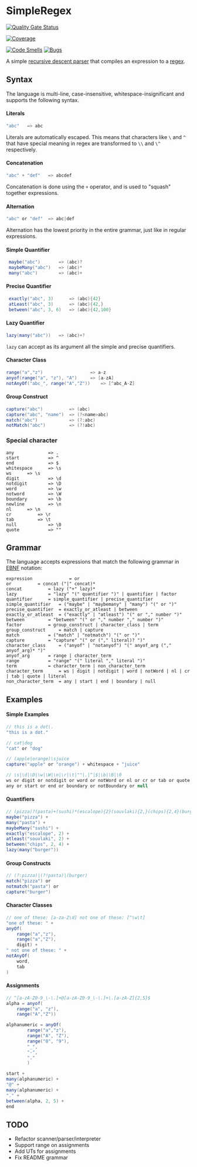 # SimpleRegex

[![Quality Gate Status](https://sonarcloud.io/api/project_badges/measure?project=gregpedis_simpleregex&metric=alert_status)](https://sonarcloud.io/summary/new_code?id=gregpedis_simpleregex)

[![Coverage](https://sonarcloud.io/api/project_badges/measure?project=gregpedis_simpleregex&metric=coverage)](https://sonarcloud.io/summary/new_code?id=gregpedis_simpleregex)

[![Code Smells](https://sonarcloud.io/api/project_badges/measure?project=gregpedis_simpleregex&metric=code_smells)](https://sonarcloud.io/summary/new_code?id=gregpedis_simpleregex)
[![Bugs](https://sonarcloud.io/api/project_badges/measure?project=gregpedis_simpleregex&metric=bugs)](https://sonarcloud.io/summary/new_code?id=gregpedis_simpleregex)

A simple [recursive descent parser](https://en.wikipedia.org/wiki/Recursive_descent_parser) that compiles an expression to a [regex](https://en.wikipedia.org/wiki/Regular_expression).

## Syntax

The language is multi-line, case-insensitive, whitespace-insignificant and supports the following syntax.

#### Literals

```csharp
"abc"   => abc
```

Literals are automatically escaped. This means that characters like `\` and `^` that have special meaning in regex are transformed to `\\` and `\^` respectively.

#### Concatenation

```csharp
"abc" + "def"   => abcdef
```

Concatenation is done using the `+` operator, and is used to "squash" together expressions.

#### Alternation

```csharp
"abc" or "def"  => abc|def
```

Alternation has the lowest priority in the entire grammar, just like in regular expressions.

#### Simple Quantifier

```csharp
 maybe("abc")       => (abc)?
 maybeMany("abc")   => (abc)*
 many("abc")        => (abc)+
 ```

#### Precise Quantifier

```csharp
 exactly("abc", 3)      => (abc){42}
 atLeast("abc", 3)      => (abc){42,}
 between("abc", 3, 6)   => (abc){42,100}
 ```

 #### Lazy Quantifier

```csharp
lazy(many("abc"))   => (abc)+?
```

`lazy` can accept as its argument all the simple and precise quantifiers.

#### Character Class

```csharp
range("a","z")		            => a-z
anyof(range("a", "z"), "A")	    => [a-zA]
notAnyOf("abc_", range("A","Z"))    => [^abc_A-Z]
```

#### Group Construct

```csharp
capture("abc")          => (abc)
capture("abc", "name")  => (?<name>abc)
match("abc")            => (?:abc)
notMatch("abc")         => (?!abc)
```

### Special character

```
any             => .
start           => ^
end             => $
whitespace      => \s
ws		=> \s
digit	        => \d
notdigit        => \D
word	        => \w
notword         => \W
boundary        => \b
newline	        => \n
nl		=> \n
cr	        => \r
tab	        => \t
null	        => \0
quote	        => ""
```

## Grammar

The language accepts expressions that match the following grammar in [EBNF](https://en.wikipedia.org/wiki/Extended_Backus%E2%80%93Naur_form) notation:

```ebnf
expression              = or
or			= concat ("|" concat)*
concat			= lazy ("+" lazy)*
lazy			= "lazy" "(" quantifier ")" | quantifier | factor
quantifier		= simple_quantifier | precise_quantifier
simple_quantifier	= ("maybe" | "maybemany" | "many") "(" or ")"
precise_quantifier	= exactly_or_atleast | between
exactly_or_atleast	= ("exactly" | "atleast") "(" or "," number ")"
between			= "between" "(" or "," number "," number ")"
factor			= group_construct | character_class | term
group_construct		= match | capture
match			= ("match" | "notmatch") "(" or ")"
capture			= "capture" "(" or ("," literal)? ")"
character_class		= ("anyof" | "notanyof") "(" anyof_arg ("," anyof_arg)* ")"
anyof_arg		= range | character_term
range			= "range" "(" literal "," literal ")"
term			= character_term | non_character_term
character_term		= ws | digit | notdigit | word | notWord | nl | cr | tab | quote | literal
non_character_term	= any | start | end | boundary | null
```

## Examples

#### Simple Examples

```csharp
// this is a dot\.
"this is a dot."

// cat|dog
"cat" or "dog"

// (apple|orange)\sjuice
capture("apple" or "orange") + whitespace + "juice"

// \s|\d|\D|\w|\W|\n|\r|\t|""|.|^|$|\b|\B|\0
ws or digit or notdigit or word or notWord or nl or cr or tab or quote or
any or start or end or boundary or notBoundary or null
```

#### Quantifiers

```csharp
// (pizza)?(pasta)+(sushi)*(escalope){2}(souvlaki){2,}(chips){2,4}(burger)+?
maybe("pizza") +
many("pasta") +
maybeMany("sushi") +
exactly("escalope", 2) +
atleast("souvlaki", 2) +
between("chips", 2, 4) +
lazy(many("burger"))
```

#### Group Constructs

```csharp
// (?:pizza)|(?!pasta)|(burger)
match("pizza") or
notmatch("pasta") or
capture("burger")
```

#### Character Classes

```csharp
// one of these: [a-za-Z\d] not one of these: [^\w\t]
"one of these: " +
anyOf(
    range("a","z"),
    range("a","Z"),
    digit) +
" not one of these: " +
notAnyOf(
    word,
    tab
)
```

#### Assignments

```csharp
// ^[a-zA-Z0-9_\-\.]+@[a-zA-Z0-9_\-\.]+\.[a-zA-Z]{2,5}$
alpha = anyof(
    range("a", "z"),
    range("A","Z"))

alphanumeric = anyOf(
        range("a","z"),
        range("A", "Z"),
        range("0", "9"),
        "_",
        "-",
        "."
        )

start +
many(alphanumeric) +
"@" +
many(alphanumeric) +
"." +
between(alpha, 2, 5) +
end
```

## TODO

- Refactor scanner/parser/interpreter
- Support range on assignments
- Add UTs for assignments
- Fix README grammar
